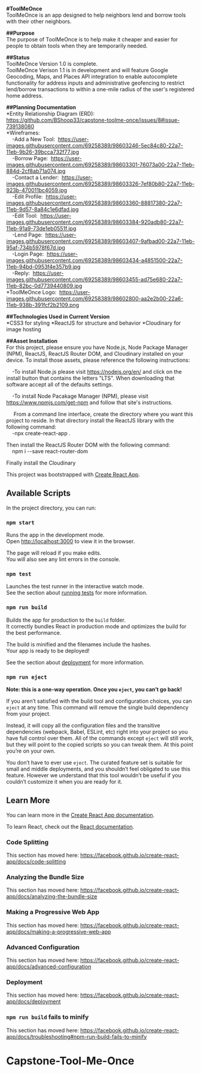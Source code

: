 **#ToolMeOnce**  
ToolMeOnce is an app designed to help neighbors lend and borrow tools with their other neighbors.

**##Purpose**  
The purpose of ToolMeOnce is to help make it cheaper and easier for people to obtain tools when they are temporarily needed.

**##Status**  
ToolMeOnce Version 1.0 is complete.  
ToolMeOnce Verison 1.1 is in development and will feature Google Geocoding, Maps, and Places API integration to enable autocomplete
functionality for address inputs and administrative geofencing to restrict lend/borrow transactions to within a one-mile radius of
the user's registered home address.

**##Planning Documentation**  
*Entity Relationship Diagram (ERD):  https://github.com/BShoop33/capstone-toolme-once/issues/8#issue-739138080  
*Wireframes:  
&nbsp;&nbsp;&nbsp;&nbsp;-Add a New Tool:&nbsp;  https://user-images.githubusercontent.com/69258389/98603246-5ec84c80-22a7-11eb-9b26-39bcca732f77.jpg  
&nbsp;&nbsp;&nbsp;&nbsp;-Borrow Page:&nbsp;  https://user-images.githubusercontent.com/69258389/98603301-76073a00-22a7-11eb-884d-2cf8ab71a074.jpg  
&nbsp;&nbsp;&nbsp;&nbsp;-Contact a Lender:&nbsp;  https://user-images.githubusercontent.com/69258389/98603326-7ef80b80-22a7-11eb-923b-470011bc4059.jpg  
&nbsp;&nbsp;&nbsp;&nbsp;-Edit Profile:&nbsp;  https://user-images.githubusercontent.com/69258389/98603360-88817380-22a7-11eb-9d57-8a84c1e6dfad.jpg  
&nbsp;&nbsp;&nbsp;&nbsp;-Edit Tool:&nbsp;  https://user-images.githubusercontent.com/69258389/98603384-920adb80-22a7-11eb-91a9-73de1eb0551f.jpg  
&nbsp;&nbsp;&nbsp;&nbsp;-Lend Page:&nbsp;  https://user-images.githubusercontent.com/69258389/98603407-9afbad00-22a7-11eb-95af-734b5978f67d.jpg  
&nbsp;&nbsp;&nbsp;&nbsp;-Login Page:&nbsp;  https://user-images.githubusercontent.com/69258389/98603434-a4851500-22a7-11eb-94bd-0953f4e357b9.jpg  
&nbsp;&nbsp;&nbsp;&nbsp;-Reply:&nbsp;  https://user-images.githubusercontent.com/69258389/98603455-ad75e680-22a7-11eb-82bc-0d7739440809.jpg  
*ToolMeOnce Logo:&nbsp;  https://user-images.githubusercontent.com/69258389/98602800-aa2e2b00-22a6-11eb-938b-391fcf2b2109.png

**##Technologies Used in Current Version**  
*CSS3 for styling
*ReactJS for structure and behavior
*Cloudinary for image hosting

**##Asset Installation**  
For this project, please ensure you have Node.js, Node Package Manager (NPM), ReactJS, ReactJS Router DOM, and Cloudinary installed on your device. To install those assets, please reference the following instructions:  
  
&nbsp;&nbsp;&nbsp;&nbsp;-To install Node.js please visit https://nodejs.org/en/ and click on the install button that contains the letters "LTS". When downloading that software accept all of the defaults settings.  
  
&nbsp;&nbsp;&nbsp;&nbsp;-To install Node Pacakage Manager (NPM), please visit https://www.npmjs.com/get-npm and follow that site's instructions.  
  
&nbsp;&nbsp;&nbsp;&nbsp;
From a command line interface, create the directory where you want this project to reside. In that directory install the ReactJS library with the following command:  
&nbsp;&nbsp;&nbsp;&nbsp;-npx create-react-app .  
  
Then install the ReactJS Router DOM with the following command:  
&nbsp;&nbsp;&nbsp;&nbsp;npm i --save react-router-dom  
  
Finally install the Cloudinary 

This project was bootstrapped with [Create React App](https://github.com/facebook/create-react-app).

## Available Scripts

In the project directory, you can run:

### `npm start`

Runs the app in the development mode.<br />
Open [http://localhost:3000](http://localhost:3000) to view it in the browser.

The page will reload if you make edits.<br />
You will also see any lint errors in the console.

### `npm test`

Launches the test runner in the interactive watch mode.<br />
See the section about [running tests](https://facebook.github.io/create-react-app/docs/running-tests) for more information.

### `npm run build`

Builds the app for production to the `build` folder.<br />
It correctly bundles React in production mode and optimizes the build for the best performance.

The build is minified and the filenames include the hashes.<br />
Your app is ready to be deployed!

See the section about [deployment](https://facebook.github.io/create-react-app/docs/deployment) for more information.

### `npm run eject`

**Note: this is a one-way operation. Once you `eject`, you can’t go back!**

If you aren’t satisfied with the build tool and configuration choices, you can `eject` at any time. This command will remove the single build dependency from your project.

Instead, it will copy all the configuration files and the transitive dependencies (webpack, Babel, ESLint, etc) right into your project so you have full control over them. All of the commands except `eject` will still work, but they will point to the copied scripts so you can tweak them. At this point you’re on your own.

You don’t have to ever use `eject`. The curated feature set is suitable for small and middle deployments, and you shouldn’t feel obligated to use this feature. However we understand that this tool wouldn’t be useful if you couldn’t customize it when you are ready for it.

## Learn More

You can learn more in the [Create React App documentation](https://facebook.github.io/create-react-app/docs/getting-started).

To learn React, check out the [React documentation](https://reactjs.org/).

### Code Splitting

This section has moved here: https://facebook.github.io/create-react-app/docs/code-splitting

### Analyzing the Bundle Size

This section has moved here: https://facebook.github.io/create-react-app/docs/analyzing-the-bundle-size

### Making a Progressive Web App

This section has moved here: https://facebook.github.io/create-react-app/docs/making-a-progressive-web-app

### Advanced Configuration

This section has moved here: https://facebook.github.io/create-react-app/docs/advanced-configuration

### Deployment

This section has moved here: https://facebook.github.io/create-react-app/docs/deployment

### `npm run build` fails to minify

This section has moved here: https://facebook.github.io/create-react-app/docs/troubleshooting#npm-run-build-fails-to-minify
# Capstone-Tool-Me-Once
